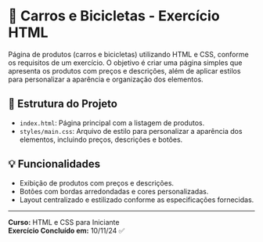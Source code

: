 # 🎥 **Carros e Bicicletas - Exercício HTML**

Página de produtos (carros e bicicletas) utilizando HTML e CSS, conforme os requisitos de um exercício. O objetivo é criar uma página simples que apresenta os produtos com preços e descrições, além de aplicar estilos para personalizar a aparência e organização dos elementos.

## 📂 **Estrutura do Projeto**

- `index.html`: Página principal com a listagem de produtos.
- `styles/main.css`: Arquivo de estilo para personalizar a aparência dos elementos, incluindo preços, descrições e botões.

## 💡 **Funcionalidades**

- Exibição de produtos com preços e descrições.
- Botões com bordas arredondadas e cores personalizadas.
- Layout centralizado e estilizado conforme as especificações fornecidas.

---

**Curso:** HTML e CSS para Iniciante  
**Exercício Concluído em:** 10/11/24 ✅
